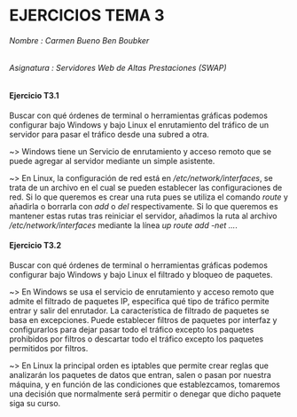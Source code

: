 # EJERCICIOS TEMA 3

###### Nombre : Carmen Bueno Ben Boubker 
###### Asignatura : Servidores Web de Altas Prestaciones (SWAP)


#### Ejercicio T3.1

Buscar con qué órdenes de terminal o herramientas gráficas podemos configurar bajo Windows y bajo Linux el enrutamiento del tráfico de un servidor para pasar el tráfico desde una subred a otra.

~> Windows tiene un Servicio de enrutamiento y acceso remoto que se puede agregar al servidor mediante un simple asistente.

~> En Linux, la configuración de red está en */etc/network/interfaces*,
se trata de un archivo en el cual se pueden establecer las configuraciones de red.
Si lo que queremos es crear una ruta pues se utiliza el comando *route* y añadirla o borrarla con *add* o *del* respectivamente.
Si lo que queremos es mantener estas rutas tras reiniciar el servidor, añadimos la ruta al archivo */etc/network/interfaces* mediante la línea *up route add -net ...*.

#### Ejercicio T3.2

Buscar con qué órdenes de terminal o herramientas gráficas podemos configurar bajo Windows y bajo Linux el filtrado y bloqueo de paquetes.


~> En Windows se usa el servicio de enrutamiento y acceso remoto que admite el filtrado de paquetes IP, especifica qué tipo de tráfico permite entrar y salir del enrutador.
La característica de filtrado de paquetes se basa en excepciones. Puede establecer filtros de paquetes por interfaz y configurarlos para
dejar pasar todo el tráfico excepto los paquetes prohibidos por filtros o descartar todo el tráfico excepto los paquetes permitidos por filtros.

~> En Linux la principal orden es  iptables que permite crear reglas que analizarán los paquetes de datos que entran,
salen o pasan por nuestra máquina, y en función de las condiciones que establezcamos, tomaremos una decisión que
normalmente será permitir o denegar que dicho paquete siga su curso.
